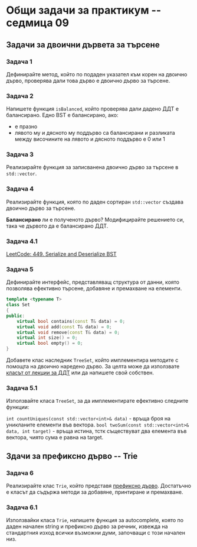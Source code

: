 # Общи задачи за практикум -- седмица 09

## Задачи за двоични дървета за търсене

### Задача 1

Дефинирайте метод, който по подаден указател към корен на двоично дърво, проверява дали това дърво е двоично дърво за търсене.

### Задача 2

Напишете функция `isBalanced`, който проверява дали дадено ДДТ е балансирано. Едно BST е балансирано, ако:

- е празно
- лявото му и дясното му поддърво са балансирани и разликата между височините на лявото и дясното поддърво е 0 или 1

### Задача 3

Реализирайте функция за записванена двоично дърво за търсене в `std::vector`.

### Задача 4

Реализирайте функция, която по даден сортиран `std::vector` създава двоично дърво за търсене.

**Балансирано** ли е полученото дърво? Модифицирайте решението си, така че дървото да е балансирано ДДТ.

### Задача 4.1

[LeetCode: 449. Serialize and Deserialize BST](https://leetcode.com/problems/serialize-and-deserialize-bst/description/)

### Задача 5

Дефинирайте интерфейс, представляващ структура от данни, която позволява ефективно търсене, добавяне и премахване на елементи.

```cpp
template <typename T>
class Set
{
public:
    virtual bool contains(const T& data) = 0;
    virtual void add(const T& data) = 0;
    virtual void remove(const T& data) = 0;
    virtual int size() = 0;
    virtual bool empty() = 0;
}
```

Добавете клас наследник `TreeSet`, който имплементира методите с помощта на двоично наредено дърво. За целта може да използвате [класът от лекции за ДДТ](../../../Лекции/примери/разклонени%20СД/BinarySearchTree/BST.hpp) или да напишете свой собствен.

### Задача 5.1

Използвайте класа `TreeSet`, за да имплементирате ефективно следните функции:

`int countUniques(const std::vector<int>& data)` - връща броя на уникланите елементи във вектора.
`bool twoSum(const std::vector<int>& data, int target)` - връща истина, тстк съществуват два елемента във вектора, чиято сума е равна на target.

## Здачи за префиксно дърво -- Trie

### Задача 6

Реализирайте клас `Trie`, който представя [префиксно дърво](https://en.wikipedia.org/wiki/Trie). Достатъчно е класът да съдържа методи за добавяне, принтиране и премахване.

### Задача 6.1

Използвайки класа `Trie`, напишете функция за autocomplete, която по даден начален string и префиксно дърво за речник, извежда на стандартния изход всички възможни думи, започващи с този начален низ.
